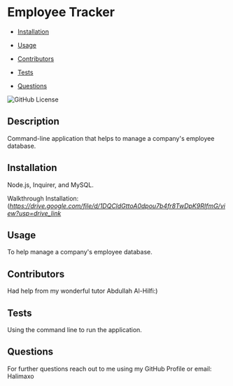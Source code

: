 # Employee Tracker

- [Installation](#installation)

- [Usage](#usage)

- [Contributors](#contributors)

- [Tests](#tests)

- [Questions](#questions)

![GitHub License](https://img.shields.io/badge/license-None-pink.svg)

## Description

Command-line application that helps to manage a company's employee database.

## Installation

Node.js, Inquirer, and MySQL.

Walkthrough Installation: (*https://drive.google.com/file/d/1DQCldGttoA0dpou7b4fr8TwDpK9RIfmG/view?usp=drive_link*

## Usage

To help manage a company's employee database.

## Contributors

Had help from my wonderful tutor Abdullah Al-Hilfi:)

## Tests

Using the command line to run the application.

## Questions

For further questions reach out to me using my GitHub Profile or email:
Halimaxo
